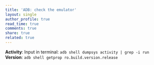 ```yaml
---
title: 'ADB: check the emulator'
layout: single
author_profile: true
read_time: true
comments: true
share: true
related: true
---
```


**Activity**: Input in terminal: `adb shell dumpsys activity | grep -i run`
**Version**:  `adb shell getprop ro.build.version.release`